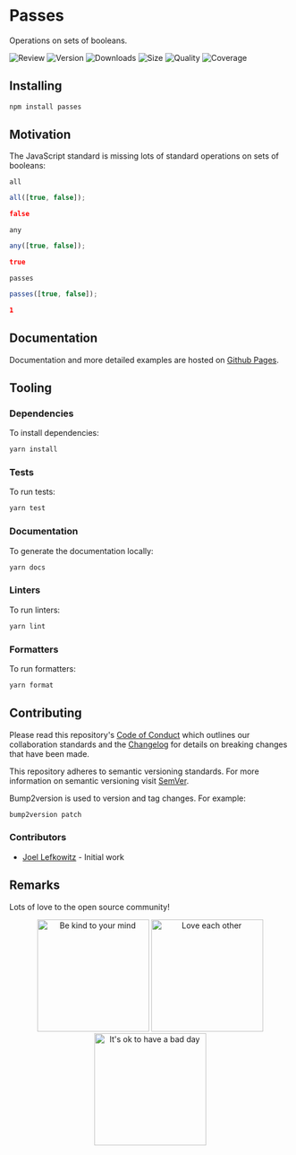 # Passes

Operations on sets of booleans.

![Review](https://img.shields.io/github/actions/workflow/status/JoelLefkowitz/passes/review.yaml)
![Version](https://img.shields.io/npm/v/passes)
![Downloads](https://img.shields.io/npm/dw/passes)
![Size](https://img.shields.io/bundlephobia/min/passes)
![Quality](https://img.shields.io/codacy/grade/4cffed43723349a9bdf86fcfbd0f974a)
![Coverage](https://img.shields.io/codacy/coverage/4cffed43723349a9bdf86fcfbd0f974a)

## Installing

```bash
npm install passes
```

## Motivation

The JavaScript standard is missing lots of standard operations on sets of booleans:

`all`

```ts
all([true, false]);
```

```json
false
```

`any`

```ts
any([true, false]);
```

```json
true
```

`passes`

```ts
passes([true, false]);
```

```json
1
```

## Documentation

Documentation and more detailed examples are hosted on [Github Pages](https://joellefkowitz.github.io/passes).

## Tooling

### Dependencies

To install dependencies:

```bash
yarn install
```

### Tests

To run tests:

```bash
yarn test
```

### Documentation

To generate the documentation locally:

```bash
yarn docs
```

### Linters

To run linters:

```bash
yarn lint
```

### Formatters

To run formatters:

```bash
yarn format
```

## Contributing

Please read this repository's [Code of Conduct](CODE_OF_CONDUCT.md) which outlines our collaboration standards and the [Changelog](CHANGELOG.md) for details on breaking changes that have been made.

This repository adheres to semantic versioning standards. For more information on semantic versioning visit [SemVer](https://semver.org).

Bump2version is used to version and tag changes. For example:

```bash
bump2version patch
```

### Contributors

- [Joel Lefkowitz](https://github.com/joellefkowitz) - Initial work

## Remarks

Lots of love to the open source community!

<div align='center'>
    <img width=200 height=200 src='https://media.giphy.com/media/osAcIGTSyeovPq6Xph/giphy.gif' alt='Be kind to your mind' />
    <img width=200 height=200 src='https://media.giphy.com/media/KEAAbQ5clGWJwuJuZB/giphy.gif' alt='Love each other' />
    <img width=200 height=200 src='https://media.giphy.com/media/WRWykrFkxJA6JJuTvc/giphy.gif' alt="It's ok to have a bad day" />
</div>
